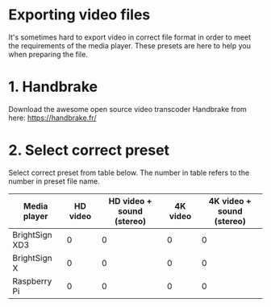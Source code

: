 
# Exporting video files

It's sometimes hard to export video in correct file format in order to meet the requirements of the media player. These presets are here to help you when preparing the file. 

# 1. Handbrake

Download the awesome open source video transcoder Handbrake from here:
https://handbrake.fr/

# 2. Select correct preset

Select correct preset from table below. The number in table refers to the number in preset file name.

Media player | HD video | HD video + sound (stereo) | 4K video | 4K video + sound (stereo) | 
--- | --- | --- | --- |--- |
BrightSign XD3 | 0 | 0 | 0 | 0 |
BrightSign X | 0 | 0 | 0 | 0 |
Raspberry Pi | 0 | 0 | 0 | 0 |
